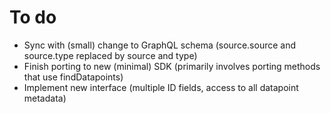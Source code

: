 # To do

* Sync with (small) change to GraphQL schema (source.source and source.type replaced by source and type)
* Finish porting to new (minimal) SDK (primarily involves porting methods that use findDatapoints)
* Implement new interface (multiple ID fields, access to all datapoint metadata)
